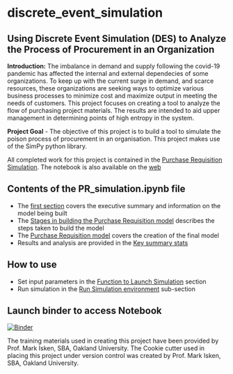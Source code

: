 # discrete_event_simulation

## Using Discrete Event Simulation (DES) to Analyze the Process of Procurement in an Organization
**Introduction:** The imbalance in demand and supply following the covid-19 pandemic has affected the internal and external dependecies of some organizations. To keep up with the current surge in demand, and scarce resources, these organizations are seeking ways to optimize various business processes to minimize cost and maximize output in meeting the needs of customers. This project focuses on creating a tool to analyze the flow of purchasing project materials. The results are intended to aid upper management in determining points of high entropy in the system.

**Project Goal** - The objective of this project is to build a tool to simulate the poison process of procurement in an organisation. This project makes use of the SimPy python library.

All completed work for this project is contained in the [Purchase Requisition Simulation](PR_simulation.ipynb). The notebook is also available on the [web](https://mybinder.org/v2/gh/OsarodionOdion/DES_model/HEAD)

Contents of the PR_simulation.ipynb file
-------------------------------------------

* The [first section](PR_simulation.ipynb# "Using Discrete Event Simulation to help plan purchasing in an organisation") covers the executive summary and information on the model being built
* The [Stages in building the Purchase Requisition model](PR_simulation.ipynb## "Stages in building the Purchase Requisition model") describes the steps taken to build the model
* The [Purchase Requisition model](PR_simulation.ipynb## "The Purchase Requisition model") covers the creation of the final model
* Results and analysis are provided in the [Key summary stats](PR_simulation.ipynb## "Key summary stats")

How to use
-----------
* Set input parameters in the [Function to Launch Simulation](PR_simulation.ipynb# "Function to Launch Simulation") section 
* Run simulation in the [Run Simulation environment](PR_simulation.ipynb## "Run Simulation environment") sub-section

Launch binder to access Notebook
------------------------------------
[![Binder](https://mybinder.org/badge_logo.svg)](https://mybinder.org/v2/gh/OsarodionOdion/DES_model/HEAD)

The training materials used in creating this project have been provided by Prof. Mark Isken, SBA, Oakland University.
The Cookie cutter used in placing this project under version control was created by Prof. Mark Isken, SBA, Oakland University.

